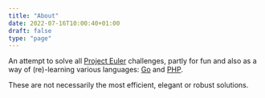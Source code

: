 ```yaml
---
title: "About"
date: 2022-07-16T10:00:40+01:00
draft: false
type: "page"
---
```


An attempt to solve all [Project Euler](https://projecteuler.net) challenges, partly for fun and also as a way of (re)-learning various languages: [Go](/tags/go) and [PHP](/tags/php).

These are not necessarily the most efficient, elegant or robust solutions.
